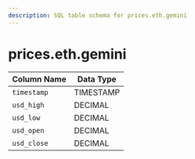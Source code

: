 ```yaml
---
description: SQL table schema for prices.eth.gemini
---
```


# prices.eth.gemini

| Column Name | Data Type |
| ----------- | --------- |
| `timestamp` | TIMESTAMP |
| `usd_high`  | DECIMAL   |
| `usd_low`   | DECIMAL   |
| `usd_open`  | DECIMAL   |
| `usd_close` | DECIMAL   |

